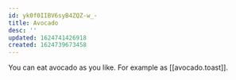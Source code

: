 ```yaml
---
id: yk0f0IIBV6syB4ZQZ-w_-
title: Avocado
desc: ''
updated: 1624741426918
created: 1624739673458
---
```


You can eat avocado as you like. For example as [[avocado.toast]].